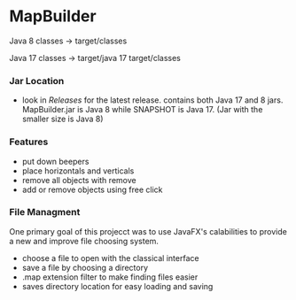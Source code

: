 # MapBuilder
Java 8 classes -> target/classes

Java 17 classes -> target/java 17 target/classes

### Jar Location
- look in *Releases* for the latest release. contains both Java 17 and 8 jars. MapBuilder.jar is Java 8 while SNAPSHOT is Java 17. (Jar with the smaller size is Java 8)

### Features
- put down beepers
- place horizontals and verticals
- remove all objects with remove
- add or remove objects using free click
### File Managment
One primary goal of this projecct was to use JavaFX's calabilities to provide a new and improve file choosing system.

- choose a file to open with the classical interface
- save a file by choosing a directory
- .map extension filter to make finding files easier
- saves directory location for easy loading and saving
